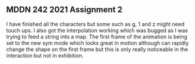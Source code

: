 ## MDDN 242 2021 Assignment 2
I have finished all the characters but some such as g, 1 and z might need touch ups. I also got the interpolation working which was bugged as I was trying to feed a string into a map. The first frame of the animation is being set to the new sym mode which looks great in motion although can rapidly change the shape on the first frame but this is only really noticeable in the interaction but not in exhibition.   
